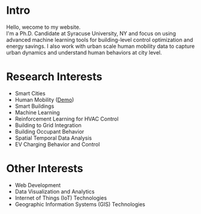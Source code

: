 # Intro

Hello, wecome to my website.  
I'm a Ph.D. Candidate at Syracuse University, NY and focus on using advanced machine learning tools for building-level control optimization and energy savings. I also work with urban scale human mobility data to capture urban dynamics and understand human behaviors at city level.

# Research Interests

- Smart Cities
- Human Mobility ([Demo](/blog#Human-Mobility-Tracking))
- Smart Buildings
- Machine Learning
- Reinforcement Learning for HVAC Control
- Building to Grid Integration
- Building Occupant Behavior
- Spatial Temporal Data Analysis
- EV Charging Behavior and Control

# Other Interests
- Web Development
- Data Visualization and Analytics
- Internet of Things (IoT) Technologies
- Geographic Information Systems (GIS) Technologies
